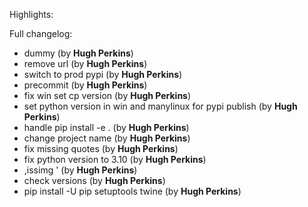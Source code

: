 Highlights:

Full changelog:
   - dummy (by **Hugh Perkins**)
   - remove url (by **Hugh Perkins**)
   - switch to prod pypi (by **Hugh Perkins**)
   - precommit (by **Hugh Perkins**)
   - fix win set cp version (by **Hugh Perkins**)
   - set python version in win and manylinux for pypi publish (by **Hugh Perkins**)
   - handle pip install -e . (by **Hugh Perkins**)
   - change project name (by **Hugh Perkins**)
   - fix missing quotes (by **Hugh Perkins**)
   - fix python version to 3.10 (by **Hugh Perkins**)
   - ,issimg ' (by **Hugh Perkins**)
   - check versions (by **Hugh Perkins**)
   - pip install -U pip setuptools twine (by **Hugh Perkins**)
